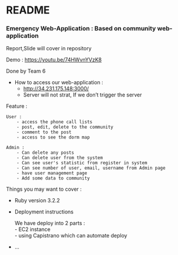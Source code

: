 # README

### Emergency Web-Application : Based on community web-application

Report,Slide will cover in repository

Demo : https://youtu.be/74HWvnYVzK8

Done by Team 6

* How to access our web-application : 
    - http://34.231.175.148:3000/
    - Server will not strat, If we don’t trigger the server



Feature : 

    User :     
        - access the phone call lists 
        - post, edit, delete to the community
        - comment to the post
        - access to see the dorm map

    Admin :
        - Can delete any posts
        - Can delete user from the system
        - Can see user's statistic from register in system
        - Can see number of user, email, username from Admin page
        - have user management page
        - Add some data to community


Things you may want to cover :  

* Ruby version 3.2.2   

* Deployment instructions
       
    We have deploy into 2 parts  :      
        - EC2 instance    
        - using Capistrano which can automate deploy    
* ...
